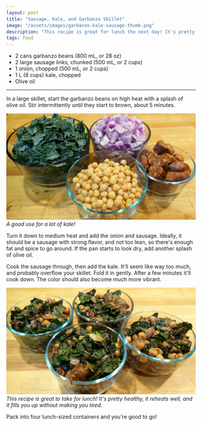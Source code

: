 ```yaml
---
layout: post
title: "Sausage, Kale, and Garbanzo Skillet"
image: "/assets/images/garbanzo-kale-sausage-thumb.png"
description: "This recipe is great for lunch the next day! It's pretty healthy, it reheats well, and it fills you up without making you tired."
tags: food
---
```


- 2 cans garbanzo beans (800 mL, or 28 oz)
- 2 large sausage links, chunked (500 mL, or 2 cups)
- 1 onion, chopped (500 mL, or 2 cups)
- 1 L (8 cups) kale, chopped
- Olive oil

---

In a large skillet, start the garbanzo beans on high heat with a splash of olive oil. Stir intermittently until they start to brown, about 5 minutes.

![Kale Garbanzo Ingredients](/assets/images/garbanzo-kale-sausage-ingredients-16x9.png)
*A good use for a lot of kale!*

Turn it down to medium heat and add the onion and sausage. Ideally, it should be a sausage with strong flavor, and not too lean, so there's enough fat and spice to go around. If the pan starts to look dry, add another splash of olive oil.

Cook the sausage through, then add the kale. It'll seem like way too much, and probably overflow your skillet. Fold it in gently. After a few minutes it'll cook down. The color should also become much more vibrant.

![Kale Garbanzo Finished](/assets/images/garbanzo-kale-sausage-16x9.png)
*This recipe is great to take for lunch! It's pretty healthy, it reheats well, and it fills you up without making you tired.*

Pack into four lunch-sized containers and you're good to go!
